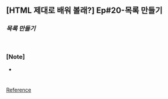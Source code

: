 ## [HTML 제대로 배워 볼래?] Ep#20-목록 만들기

### _목록 만들기_

```html

```

#

### [Note]

-

#

[Reference](https://www.youtube.com/watch?v=KRJbapyXfMk)
